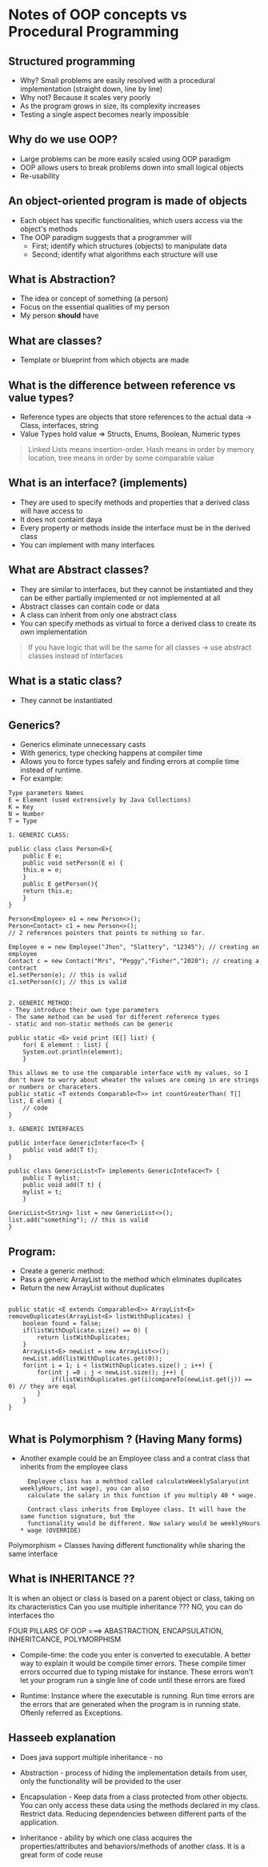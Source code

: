 

# Notes of OOP concepts vs Procedural Programming
## Structured programming
- Why? Small problems are easily resolved with a procedural implementation (straight down, line by line)
- Why not? Because it scales very poorly
- As the program grows in size, its complexity increases
- Testing a single aspect becomes nearly impossible

## Why do we use OOP?
- Large problems can be more easily scaled using OOP paradigm
- OOP allows users to break problems down into small logical objects
- Re-usability

## An object-oriented program is made of objects
- Each object has specific functionalities, which users access via the object's methods
- The OOP paradigm suggests that a programmer will
	- First; identify which structures (objects) to manipulate data
	- Second; identify what algorithms each structure will use

## What is Abstraction?

- The idea or concept of something (a person)
- Focus on the essential qualities of my person
- My person **should** have



## What are classes?
- Template or blueprint from which objects are made

## What is the difference between reference vs value types?
- Reference types are objects that store references to the actual data -> Class, interfaces, string
- Value Types hold value => Structs, Enums, Boolean, Numeric types

>Linked Lists means insertion-order. Hash means in order by memory location, tree means in order by some comparable value

## What is an interface? (implements)
- They are used to specify methods and properties that a derived class will have access to
- It does not containt daya
- Every property or methods inside the interface must be in the derived class
- You can implement with many interfaces

## What are Abstract classes?
- They are similar to interfaces, but they cannot be instantiated and they can be either partially implemented or not implemented at all
- Abstract classes can contain code or data
- A class can inherit from only one abstract class
- You can specify methods as virtual to force a derived class to create its own implementation

>If you have logic that will be the same for all classes -> use abstract classes instead of interfaces

## What is a static class?
- They cannot be instantiated

## Generics?

- Generics eliminate unnecessary casts
- With generics, type checking happens at compiler time
- Allows you to force types safely and finding errors at compile time instead of runtime.
- For example:
````
Type parameters Names
E = Element (used extrensively by Java Collections)
K = Key
N = Number
T = Type

1. GENERIC CLASS:

public class class Person<E>{
	public E e;
	public void setPerson(E e) {
	this.e = e;
	}
	public E getPerson(){
	return this.e;
	}
}

Person<Employee> e1 = new Person<>();
Person<Contact> c1 = new Person<>();
// 2 references pointers that points to nothing so far.
 
Employee e = new Employee("Jhon", "Slattery", "12345"); // creating an employee
Contact c = new Contact("Mrs", "Peggy","Fisher","2020"); // creating a contract
e1.setPerson(e); // this is valid
c1.setPerson(c); // this is valid


2. GENERIC METHOD:
- They introduce their own type parameters
- The same method can be used for different reference types
- static and non-static methods can be generic

public static <E> void print (E[] list) {
	for( E element : list) {
	System.out.println(element);		
	}

This allows me to use the comparable interface with my values, so I don't have to worry about wheater the values are coming in are strings or numbers or characeters.
public static <T extends Comparable<T>> int countGreaterThan( T[] list, E elem) {
	// code
}

3. GENERIC INTERFACES

public interface GenericInterface<T> {
	public void add(T t);
}

public class GenericList<T> implements GenericInteface<T> {
	public T mylist;
	public void add(T t) {
	mylist = t;
	}

GnericList<String> list = new GenericList<>();
list.add("something"); // this is valid
}
````

## Program:
- Create a generic method:
- Pass a generic ArrayList to the method which eliminates duplicates
- Return the new ArrayList without duplicates
````

public static <E extends Comparable<E>> ArrayList<E> removeDuplicates(ArrayList<E> listWithDuplicates) {
	boolean found = false;
	if(listWithDuplicate.size() == 0) {
		return listWithDuplicates;
	}
	ArrayList<E> newList = new ArrayList<>();
	newList.add(listWithDuplicates.get(0));
	for(int i = 1; i < listWithDuplicates.size() ; i++) {
		for(int j =0 ; j < newList.size(); j++) {
			if(listWithDuplicates.get(i)compareTo(newList.get(j)) == 0) // they are eqal
		}	
	}
}


````
## What is Polymorphism ? (Having Many forms)
- Another example could be an Employee class and a contrat class that inherits from the employee class
		
		Employee class has a mehthod called calculateWeeklySalaryu(int weeklyHours, int wage), you can also
		calculate the salary in this function if you multiply 40 * wage.
		
		Contract class inherits from Employee class. It will have the same function signature, but the
		functionality would be different. Now salary would be weeklyHours * wage (OVERRIDE) 

Polymorphism = Classes having different functionality while sharing the same interface


## What is INHERITANCE ??

It is when an object or class is based on a parent object or class, taking on its characteristics
Can you use multiple inheritance ??? NO, you can do interfaces tho

FOUR PILLARS OF OOP ===> ABASTRACTION, ENCAPSULATION, INHERITCANCE, POLYMORPHISM

- Compile-time: the code you enter is converted to executable. A better way to explain it would be compile timer errors. 
These compile timer errors occurred due to typing mistake for instance. These errors won't let your program run a 
single line of code until these errors are fixed

- Runtime: Instance where the executable is running. Run time errors are the errors that are generated when the program
is in running state. Oftenly referred as Exceptions.

## Hasseeb explanation

- Does java support multiple inheritance - no

- Abstraction - process of hiding the implementation details from user, only the functionality will be provided 
to the user

- Encapsulation - Keep data from a class protected from other objects. You can only access these data using the methods declared in my class. Restrict data. Reducing dependencies between different parts of the application.

- Inheritance - ability by which one class acquires the properties/attributes and behaviors/methods of another class. It is a great form of code reuse

<!--stackedit_data:
eyJoaXN0b3J5IjpbLTEzMTQwMDczMTgsMTYzNzc1MTkwLC0xMz
czODc0NDUzLC0yNDYyMjUzNDIsLTE3OTUxMTA0MSwxNzQ5ODQ1
MjIxLC0zMzE4NDAxMTIsOTY0MTI5NjA2LDE3OTk5NzczNjAsMT
k0ODgzMDAxMl19
-->